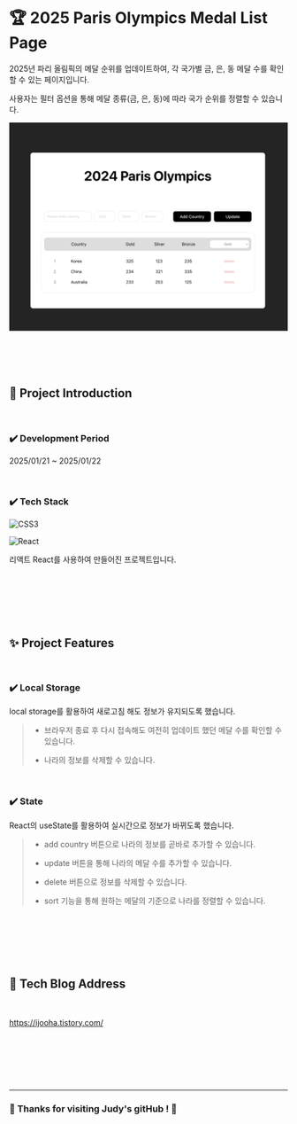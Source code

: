 <!-- ####### 헤더 -->

# :trophy: 2025 Paris Olympics Medal List Page

2025년 파리 올림픽의 메달 순위를 업데이트하여, 각 국가별 금, 은, 동 메달 수를 확인할 수 있는 페이지입니다.

사용자는 필터 옵션을 통해 메달 종류(금, 은, 동)에 따라 국가 순위를 정렬할 수 있습니다.
<br/>

<img src="./src/assets/Screenshot.png">

<br/>
<br/>
<br/>
<br/>
<br/>

<!-- ####### 프로젝트 소개 -->

<!-- 제목 -->

## :microphone: Project Introduction
<br/>

<!-- 기간 -->

### :heavy_check_mark: **Development Period**
2025/01/21 ~ 2025/01/22

<br/>
<!-- 테크 스택 -->

### :heavy_check_mark: **Tech Stack**
![CSS3](https://img.shields.io/badge/css3-%231572B6.svg?style=for-the-badge&logo=css3&logoColor=white)

![React](https://img.shields.io/badge/react-%2320232a.svg?style=for-the-badge&logo=react&logoColor=%2361DAFB)

리액트 React를 사용하여 만들어진 프로젝트입니다.

<br/>
<br/>
<br/>
<br/>
<br/>

<!-- ####### 프로젝트 특징 -->

<!-- 제목 -->

## :sparkles: Project Features
<br/>

<!-- 특징 하나 -->

### :heavy_check_mark: **Local Storage**

local storage를 활용하여 새로고침 해도 정보가 유지되도록 했습니다.

> - 브라우저 종료 후 다시 접속해도 여전히 업데이트 했던 메달 수를 확인할 수 있습니다.
>
> - 나라의 정보를 삭제할 수 있습니다.

<br/>

<!-- 특징 둘 -->

### :heavy_check_mark: **State**

React의 useState를 활용하여 실시간으로 정보가 바뀌도록 했습니다.

> - add country 버튼으로 나라의 정보를 곧바로 추가할 수 있습니다.
>
> - update 버튼을 통해 나라의 메달 수를 추가할 수 있습니다.
>
> - delete 버튼으로 정보를 삭제할 수 있습니다.
>
> - sort 기능을 통해 원하는 메달의 기준으로 나라를 정렬할 수 있습니다.

<br/>
<br/>
<br/>
<br/>
<br/>







## :paperclip: Tech Blog Address

<br/>

https://ijooha.tistory.com/

<br/>
<br/>
<br/>
<br/>
<br/>

---
### :star2: Thanks for visiting **Judy's gitHub** ! :star2:

<br/>
<br/>
<br/>
<br/>
<br/>
